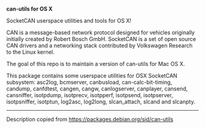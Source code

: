**can-utils for OS X**

SocketCAN userspace utilities and tools for OS X!

CAN is a message-based network protocol designed for vehicles
originally initially created by Robert Bosch GmbH. SocketCAN is a set
of open source CAN drivers and a networking stack contributed by
Volkswagen Research to the Linux kernel.  

The goal of this repo is to maintain a version of can-utils for Mac OS X.

This package contains some userspace utilities for OSX SocketCAN
subsystem: asc2log, bcmserver, canbusload, can-calc-bit-timing,
candump, canfdtest, cangen, cangw, canlogserver, canplayer, cansend,
cansniffer, isotpdump, isotprecv, isotpperf, isotpsend, isotpserver,
isotpsniffer, isotptun, log2asc, log2long, slcan_attach, slcand and
slcanpty.

---

Description copied from https://packages.debian.org/sid/can-utils
